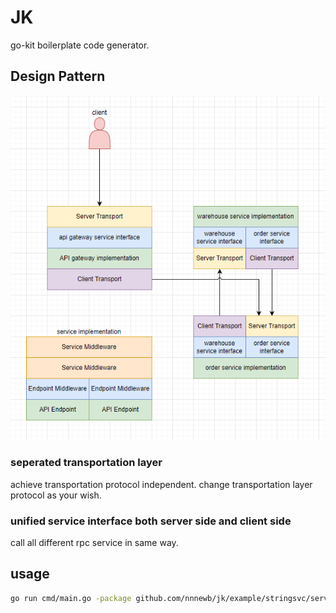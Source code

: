 # JK

go-kit boilerplate code generator.

## Design Pattern

![img.png](_doc/architecture-draw.png)

### seperated transportation layer

achieve transportation protocol independent. change transportation layer protocol as your wish.

### unified service interface both server side and client side

call all different rpc service in same way.

## usage

```bash
go run cmd/main.go -package github.com/nnnewb/jk/example/stringsvc/service -service Service -outdir ./example/stringsvc/service/
```
